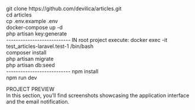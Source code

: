 <p>
git clone https://github.com/devilica/articles.git<br>
cd articles<br>
cp .env.example .env<br>
docker-compose up -d<br>
php artisan key:generate<br>
---------------------------
IN root project execute: docker exec -it test_articles-laravel.test-1 /bin/bash<br>
composer install<br>
php artisan migrate<br>
php artisan db:seed<br>
---------------------------
npm install<br>
npm run dev<br>

</p>

<p>
PROJECT PREVIEW<br>
In this section, you’ll find screenshots showcasing the application interface and the email notification.
</p>